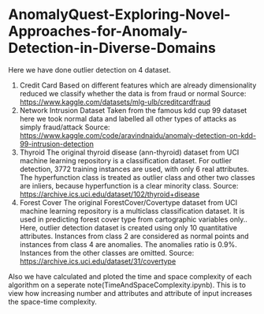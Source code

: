 # AnomalyQuest-Exploring-Novel-Approaches-for-Anomaly-Detection-in-Diverse-Domains
Here we have done outlier detection on 4 dataset.
1. Credit Card
   Based on different features which are already dimensionality reduced we classify whether the data is from fraud or normal
   Source: https://www.kaggle.com/datasets/mlg-ulb/creditcardfraud
2. Network Intrusion Dataset
   Taken from the famous kdd cup 99 dataset here we took normal data and labelled all other types of attacks as simply fraud/attack
   Source: https://www.kaggle.com/code/aravindnaidu/anomaly-detection-on-kdd-99-intrusion-detection
3. Thyroid
   The original thyroid disease (ann-thyroid) dataset from UCI machine learning repository is a classification dataset. For outlier detection, 3772 training instances are used, with only 6 real attributes. The hyperfunction class is treated as outlier class and other two classes are inliers, because hyperfunction is a clear minority class.
   Source: https://archive.ics.uci.edu/dataset/102/thyroid+disease
4. Forest Cover
   The original ForestCover/Covertype dataset from UCI machine learning repository is a multiclass classification dataset. It is used in predicting forest cover type from cartographic variables only.. Here, outlier detection dataset is created using only 10 quantitative attributes. Instances from class 2 are considered as normal points and instances from class 4 are anomalies. The anomalies ratio is 0.9%. Instances from the other classes are omitted.
   Source: https://archive.ics.uci.edu/dataset/31/covertype


Also we have calculated and ploted the time and space complexity of each algorithm on a seperate note(TimeAndSpaceComplexity.ipynb). This is to view how increasing number and attributes and attribute of input increases the space-time complexity.
